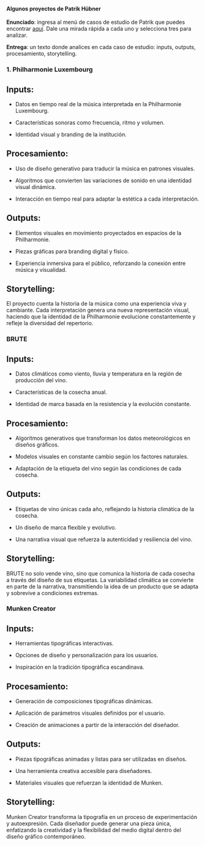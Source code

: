 #### Algunos proyectos de Patrik Hübner

**Enunciado**: ingresa al menú de casos de estudio de Patrik que puedes encontrar 
[aquí](https://www.patrik-huebner.com/generative-design/). Dale una mirada rápida 
a cada uno y selecciona tres para analizar.

**Entrega**: un texto donde analices en cada caso de estudio: inputs, outputs, procesamiento, storytelling. 

### 1. Philharmonie Luxembourg

## Inputs:

- Datos en tiempo real de la música interpretada en la Philharmonie Luxembourg.
  
- Características sonoras como frecuencia, ritmo y volumen.
  
- Identidad visual y branding de la institución.

## Procesamiento:

- Uso de diseño generativo para traducir la música en patrones visuales.

- Algoritmos que convierten las variaciones de sonido en una identidad visual dinámica.

- Interacción en tiempo real para adaptar la estética a cada interpretación.

## Outputs:

- Elementos visuales en movimiento proyectados en espacios de la Philharmonie.

- Piezas gráficas para branding digital y físico.

- Experiencia inmersiva para el público, reforzando la conexión entre música y visualidad.

## Storytelling:
El proyecto cuenta la historia de la música como una experiencia viva y cambiante. Cada interpretación genera una nueva representación visual, haciendo que la identidad de la Philharmonie evolucione constantemente y refleje la diversidad del repertorio.

### BRUTE

## Inputs:

- Datos climáticos como viento, lluvia y temperatura en la región de producción del vino.

- Características de la cosecha anual.

- Identidad de marca basada en la resistencia y la evolución constante.

## Procesamiento:

- Algoritmos generativos que transforman los datos meteorológicos en diseños gráficos.

- Modelos visuales en constante cambio según los factores naturales.

- Adaptación de la etiqueta del vino según las condiciones de cada cosecha.

## Outputs:

- Etiquetas de vino únicas cada año, reflejando la historia climática de la cosecha.

- Un diseño de marca flexible y evolutivo.

- Una narrativa visual que refuerza la autenticidad y resiliencia del vino.

## Storytelling:

BRUTE no solo vende vino, sino que comunica la historia de cada cosecha a través del diseño de sus etiquetas. La variabilidad climática se convierte en parte de la narrativa, transmitiendo la idea de un producto que se adapta y sobrevive a condiciones extremas.

### Munken Creator

## Inputs:

- Herramientas tipográficas interactivas.

- Opciones de diseño y personalización para los usuarios.

- Inspiración en la tradición tipográfica escandinava.

## Procesamiento:

- Generación de composiciones tipográficas dinámicas.

- Aplicación de parámetros visuales definidos por el usuario.

- Creación de animaciones a partir de la interacción del diseñador.

## Outputs:

- Piezas tipográficas animadas y listas para ser utilizadas en diseños.

- Una herramienta creativa accesible para diseñadores.

- Materiales visuales que refuerzan la identidad de Munken.

## Storytelling:

Munken Creator transforma la tipografía en un proceso de experimentación y autoexpresión. Cada diseñador puede generar una pieza única, enfatizando la creatividad y la flexibilidad del medio digital dentro del diseño gráfico contemporáneo.

